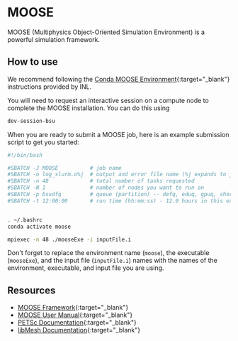 # MOOSE

MOOSE (Multiphysics Object-Oriented Simulation Environment) is a powerful simulation framework.

## How to use

We recommend following the [Conda MOOSE Environment](https://mooseframework.inl.gov/getting_started/installation/conda.html){:target="_blank"} instructions provided by INL.

You will need to request an interactive session on a compute node to complete the MOOSE installation. You can do this using
```bash
dev-session-bsu
```

When you are ready to submit a MOOSE job, here is an example submission script to get you started:
```bash title="moose-slurm.sh"
#!/bin/bash

#SBATCH -J MOOSE          # job name
#SBATCH -o log_slurm.o%j  # output and error file name (%j expands to jobID)
#SBATCH -n 48             # total number of tasks requested
#SBATCH -N 1              # number of nodes you want to run on
#SBATCH -p bsudfq         # queue (partition) -- defq, eduq, gpuq, shortq
#SBATCH -t 12:00:00       # run time (hh:mm:ss) - 12.0 hours in this example.


. ~/.bashrc
conda activate moose

mpiexec -n 48 ./mooseExe -i inputFile.i
```
Don't forget to replace the environment name (`moose`), the executable (`mooseExe`), and the input file (`inputFile.i`) names with the names of the environment, executable, and input file you are using.

## Resources

- [MOOSE Framework](https://mooseframework.inl.gov/){:target="_blank"}
- [MOOSE User Manual](https://mooseframework.inl.gov/application_usage/index.html){:target="_blank"}
- [PETSc Documentation](https://www.mcs.anl.gov/petsc/){:target="_blank"}
- [libMesh Documentation](http://libmesh.github.io/){:target="_blank"}
